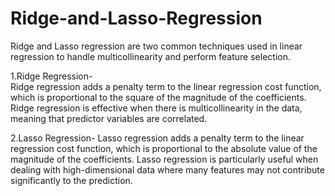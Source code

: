 # Ridge-and-Lasso-Regression
Ridge and Lasso regression are two common techniques used in linear regression to handle multicollinearity and perform feature selection.

1.Ridge Regression-  
Ridge regression adds a penalty term to the linear regression cost function, which is proportional to the square of the magnitude of the coefficients. 
Ridge regression is effective when there is multicollinearity in the data, meaning that predictor variables are correlated.

2.Lasso Regression-
Lasso regression adds a penalty term to the linear regression cost function, which is proportional to the absolute value of the magnitude of the coefficients. 
Lasso regression is particularly useful when dealing with high-dimensional data where many features may not contribute significantly to the prediction. 


